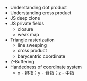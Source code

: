- Understanding dot product
- Understanding cross product
- JS deep clone
- JS private fields 
    - closure
    - weak map
- Triangle rasterization
    - line sweeping
    - cross product
    - barycentric coordinate
- Z-Buffering
- Handedness of coordinate system
  - x - 拇指；y - 食指；z - 中指

